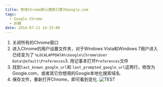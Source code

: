 ```yaml
---
title: 修改Chrome默认搜索引擎为Google.com
tags:
  - Google Chrome
  - 折腾
date: 2014-07-11 14:33:00
---
```


1.  关闭所有的Chrome窗口
2.  进入Chrome的用户设置文件夹，对于Windows Vista和Windows 7用户进入已经变为了 `%LOCALAPPDATA%\Google\Chrome\User Data\Default\Preferences`3.  用记事本打开`Preferences`文件
4.  找到`last_known_google_url`和 `last_prompted_google_url`这两行，修改为Google.com，或者其它你想用的Google本地化搜索域名.
5.  保存文件，重新打开Chrome，即可看到变化.
![TEST](http://segmentfault.com/img/bVcGL6)